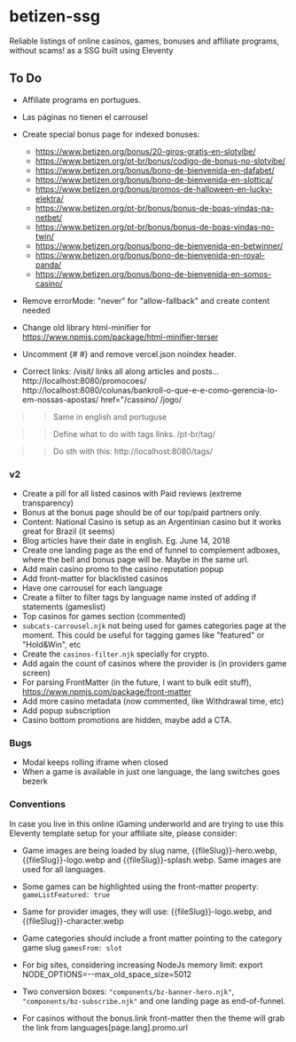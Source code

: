 # betizen-ssg

Reliable listings of online casinos, games, bonuses and affiliate programs, without scams! as a SSG built using Eleventy

## To Do

- Affiliate programs en portugues.
- Las páginas no tienen el carrousel
- Create special bonus page for indexed bonuses:

  - https://www.betizen.org/bonus/20-giros-gratis-en-slotvibe/
  - https://www.betizen.org/pt-br/bonus/codigo-de-bonus-no-slotvibe/
  - https://www.betizen.org/bonus/bono-de-bienvenida-en-dafabet/
  - https://www.betizen.org/bonus/bono-de-bienvenida-en-slottica/
  - https://www.betizen.org/bonus/promos-de-halloween-en-lucky-elektra/
  - https://www.betizen.org/pt-br/bonus/bonus-de-boas-vindas-na-netbet/
  - https://www.betizen.org/pt-br/bonus/bonus-de-boas-vindas-no-twin/
  - https://www.betizen.org/bonus/bono-de-bienvenida-en-betwinner/
  - https://www.betizen.org/bonus/bono-de-bienvenida-en-royal-panda/
  - https://www.betizen.org/bonus/bono-de-bienvenida-en-somos-casino/

- Remove errorMode: "never" for "allow-fallback" and create content needed
- Change old library html-minifier for https://www.npmjs.com/package/html-minifier-terser
- Uncomment {# <meta name="robots" content="index,follow" /> #} and remove vercel.json noindex header.

- Correct links:
  /visit/ links all along articles and posts...
  http://localhost:8080/promocoes/
  http://localhost:8080/colunas/bankroll-o-que-e-e-como-gerencia-lo-em-nossas-apostas/
  href="/cassino/
  /jogo/

> > Same in english and portuguse

> > Define what to do with tags links.
> > /pt-br/tag/

> > Do sth with this: http://localhost:8080/tags/

### v2

- Create a pill for all listed casinos with Paid reviews (extreme transparency)
- Bonus at the bonus page should be of our top/paid partners only.
- Content: National Casino is setup as an Argentinian casino but it works great for Brazil (it seems)
- Blog articles have their date in english. Eg. June 14, 2018
- Create one landing page as the end of funnel to complement adboxes, where the bell and bonus page will be. Maybe in the same url.
- Add main casino promo to the casino reputation popup
- Add front-matter for blacklisted casinos
- Have one carrousel for each language
- Create a filter to filter tags by language name insted of adding if statements (gameslist)
- Top casinos for games section (commented)
- `subcats-carrousel.njk` not being used for games categories page at the moment. This could be useful for tagging games like "featured" or "Hold&Win", etc
- Create the `casinos-filter.njk` specially for crypto.
- Add again the count of casinos where the provider is (in providers game screen)
- For parsing FrontMatter (in the future, I want to bulk edit stuff), https://www.npmjs.com/package/front-matter
- Add more casino metadata (now commented, like Withdrawal time, etc)
- Add popup subscription
- Casino bottom promotions are hidden, maybe add a CTA.

### Bugs

- Modal keeps rolling iframe when closed
- When a game is available in just one language, the lang switches goes bezerk

### Conventions

In case you live in this online iGaming underworld and are trying to use this Eleventy template setup for your affiliate site, please consider:

- Game images are being loaded by slug name, {{fileSlug}}-hero.webp, {{fileSlug}}-logo.webp and {{fileSlug}}-splash.webp. Same images are used for all languages.
- Some games can be highlighted using the front-matter property: `gameListFeatured: true`
- Same for provider images, they will use: {{fileSlug}}-logo.webp, and {{fileSlug}}-character.webp
- Game categories should include a front matter pointing to the category game slug `gamesFrom: slot`

- For big sites, considering increasing NodeJs memory limit: export NODE_OPTIONS=--max_old_space_size=5012

- Two conversion boxes: `"components/bz-banner-hero.njk"`, `"components/bz-subscribe.njk"` and one landing page as end-of-funnel.
- For casinos without the bonus.link front-matter then the theme will grab the link from languages[page.lang].promo.url
